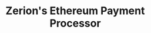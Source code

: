 ---
title: Zerion's Ethereum Payment Processor

language_tabs:
  - python

includes:
  - intro
  - authentication
  - project
  - account
  - callbacks
  - payment_procedure
  - errors

search: true
---